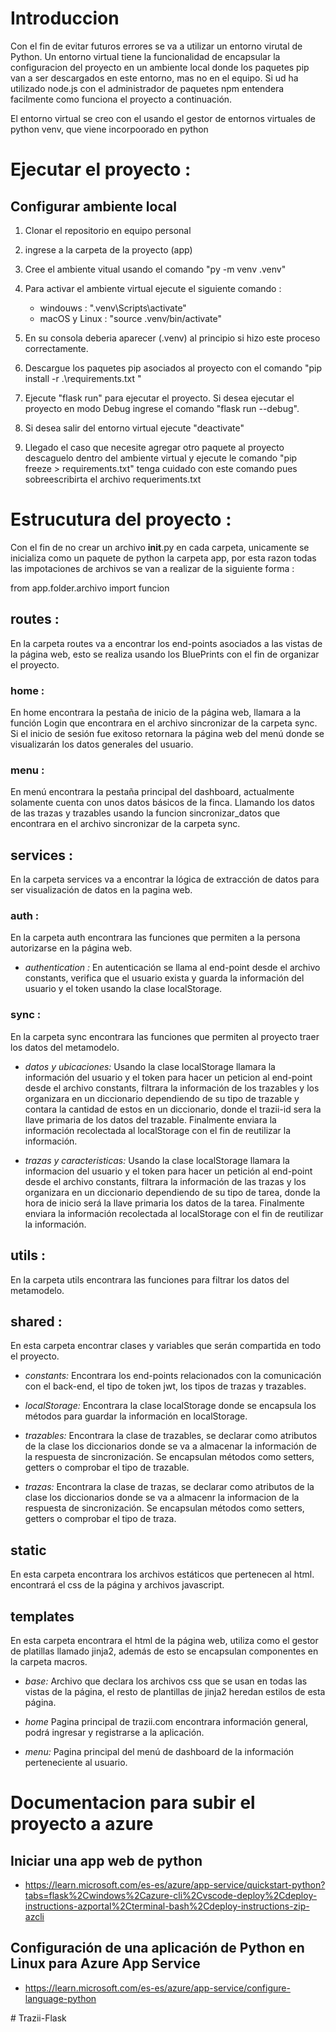 # Introduccion 
Con el fin de evitar futuros errores se va a utilizar un entorno virutal de Python. Un entorno virtual tiene la funcionalidad de encapsular la configuracion del proyecto en un ambiente local donde los paquetes pip van a ser descargados en este entorno, mas no en el equipo. Si ud ha utilizado node.js con el administrador de paquetes npm entendera facilmente como funciona el proyecto a continuación.

El entorno virtual se creo con el usando el gestor de entornos virtuales de python venv, que viene incorpoorado en python 

# Ejecutar el proyecto : 

## Configurar ambiente local 

1. Clonar el repositorio en equipo personal 

3. ingrese a la carpeta de la proyecto (app)

4. Cree el ambiente vitual usando el comando "py -m venv .venv"

5. Para activar el ambiente virtual ejecute el siguiente comando :
    - windouws : ".venv\Scripts\activate" 
    - macOS y Linux :  "source .venv/bin/activate"  

6. En su consola deberia aparecer (.venv) al principio si hizo este proceso correctamente. 

7. Descargue los paquetes pip asociados al proyecto con el comando "pip install -r .\requirements.txt "

8. Ejecute "flask run" para ejecutar el proyecto. Si desea ejecutar el proyecto en modo Debug ingrese el comando "flask run --debug".

9. Si desea salir del entorno virtual ejecute "deactivate"  

10. Llegado el caso que necesite agregar otro paquete al proyecto descaguelo dentro del ambiente virtual y ejecute le comando "pip freeze > requirements.txt" tenga cuidado con este comando pues sobreescribirta el archivo requeriments.txt 

# Estrucutura del proyecto : 

Con el fin de no crear un archivo __init__.py en cada carpeta, unicamente se inicializa como un paquete de python la carpeta app, por esta razon todas las impotaciones de archivos se van a realizar de la siguiente forma :

from app.folder.archivo import funcion


## **routes :**

En la carpeta routes va a encontrar los end-points asociados a las vistas de la página web, esto se realiza usando los BluePrints con el fin de organizar el proyecto. 

### home :

En home encontrara la pestaña de inicio de la página web, llamara a la función Login que encontrara en el archivo sincronizar de la carpeta sync. Si el inicio de sesión fue exitoso retornara la página web del menú donde se visualizarán los datos generales del usuario.

### menu : 

En menú encontrara la pestaña principal del dashboard, actualmente solamente cuenta con unos datos básicos de la finca. Llamando los datos de las trazas y trazables usando la funcion sincronizar_datos que encontrara en el archivo sincronizar de la carpeta sync. 

## **services :** 

En la carpeta services va a encontrar la lógica de extracción de datos para ser visualización de datos en la pagina web.

### auth : 

En la carpeta auth encontrara las funciones que permiten a la persona autorizarse en la página web.

- *authentication :* En autenticación se llama al end-point desde el archivo constants, verifica que el usuario exista y guarda la información del usuario y el token usando la clase localStorage.

### sync : 

En la carpeta sync encontrara las funciones que permiten al proyecto traer los datos del metamodelo.

- *datos y ubicaciones:* Usando la clase localStorage llamara la información del usuario y el token para hacer un peticion al end-point desde el archivo constants, filtrara la información de los trazables y los organizara en un diccionario dependiendo de su tipo de trazable y contara la cantidad de estos en un diccionario, donde el trazii-id sera la llave primaria de los datos del trazable. Finalmente enviara la información recolectada al localStorage con el fin de reutilizar la información.     
 
- *trazas y caracteristicas:* Usando la clase localStorage llamara la informacion del usuario y el token para hacer un petición al end-point desde el archivo constants, filtrara la información de las trazas y los organizara en un diccionario dependiendo de su tipo de tarea, donde la hora de inicio será la llave primaria los datos de la tarea. Finalmente enviara la información recolectada al localStorage con el fin de reutilizar la información.

## **utils :** 

En la carpeta utils encontrara las funciones para filtrar los datos del metamodelo. 

## **shared :** 

En esta carpeta encontrar clases y variables que serán compartida en todo el proyecto.

- *constants:* Encontrara los end-points relacionados con la comunicación con el back-end, el tipo de token jwt, los tipos de trazas y trazables.

- *localStorage:* Encontrara la clase localStorage donde se encapsula los métodos para guardar la información en localStorage. 

- *trazables:* Encontrara la clase de trazables, se declarar como atributos de la clase los diccionarios donde se va a almacenar la información de la respuesta de sincronización. Se encapsulan métodos como setters, getters o comprobar el tipo de trazable. 

- *trazas:* Encontrara la clase de trazas, se declarar como atributos de la clase los diccionarios donde se va a almacenr la informacion de la respuesta de sincronización. Se encapsulan métodos como setters, getters o comprobar el tipo de traza.

## **static**  
En esta carpeta encontrara los archivos estáticos que pertenecen al html. encontrará el css de la página y archivos javascript.

## **templates**
En esta carpeta encontrara el html de la página web, utiliza como el gestor de platillas llamado jinja2, además de esto se encapsulan componentes en la carpeta macros.

- *base:* Archivo que declara los archivos css que se usan en todas las vistas de la página, el resto de plantillas de jinja2 heredan estilos de esta página.

- *home* Pagina principal de trazii.com encontrara información general, podrá ingresar y registrarse a la aplicación. 

- *menu:* Pagina principal del menú de dashboard de la información perteneciente al usuario.

# Documentacion para subir el proyecto a azure 

## Iniciar una app web de python 

- https://learn.microsoft.com/es-es/azure/app-service/quickstart-python?tabs=flask%2Cwindows%2Cazure-cli%2Cvscode-deploy%2Cdeploy-instructions-azportal%2Cterminal-bash%2Cdeploy-instructions-zip-azcli

## Configuración de una aplicación de Python en Linux para Azure App Service

- https://learn.microsoft.com/es-es/azure/app-service/configure-language-python

#   T r a z i i - F l a s k  
 